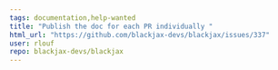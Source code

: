 ```yaml
---
tags: documentation,help-wanted
title: "Publish the doc for each PR individually "
html_url: "https://github.com/blackjax-devs/blackjax/issues/337"
user: rlouf
repo: blackjax-devs/blackjax
---
```


